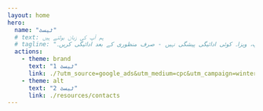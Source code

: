 ```yaml
---
layout: home
hero:
  name: "ٹیسٹ"
  # text: ہم آپ کی زبان بولتے ہیں
  # tagline: "مکمل کاروباری معاونت: بینکنگ، کمپنی سیٹ اپ، ویزا۔ کوئی ادائیگی پیشگی نہیں - صرف منظوری کے بعد ادائیگی کریں۔"
  actions:
    - theme: brand
      text: "ٹیسٹ 1"
      link: ./?utm_source=google_ads&utm_medium=cpc&utm_campaign=winter_2025
    - theme: alt
      text: "ٹیسٹ 2"
      link: ./resources/contacts
---
```

